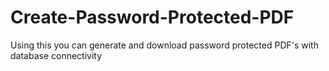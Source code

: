 # Create-Password-Protected-PDF
Using this you can generate and download password protected PDF's with database connectivity
